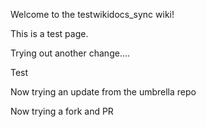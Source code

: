 Welcome to the testwikidocs_sync wiki!

This is a test page.

Trying out another change....

Test

Now trying an update from the umbrella repo

Now trying a fork and PR
